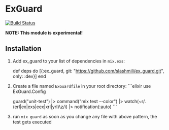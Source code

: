 # ExGuard

[![Build Status](https://travis-ci.org/slashmili/ex_guard.svg?branch=master)](https://travis-ci.org/slashmili/ex_guard)

**NOTE: This module is experimental!**

## Installation

  1. Add ex_guard to your list of dependencies in `mix.exs`:

        def deps do
          [{:ex_guard, git: "https://github.com/slashmili/ex_guard.git", only: :dev}]
        end

  2. Create a file named `ExGuardfile` in your root directory:
    ```elixir
      use ExGuard.Config

      guard("unit-test")
      |> command("mix test --color")
      |> watch(~r/\.(erl|ex|exs|eex|xrl|yrl)\z/i)
      |> notification(:auto)
    ```
  3. run `mix guard` as soon as you change any file with above pattern, the test gets executed

